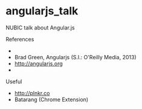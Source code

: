 angularjs_talk
==============

NUBIC talk about Angular.js

References
  * [A Better Way to Learn AngularJS]:http://www.thinkster.io
  * Brad Green, Angularjs (S.l.: O'Reilly Media, 2013)
  * http://angularjs.org
  * [Testing Strategies for Angular.js]:https://www.youtube.com/watch?v=UYVcY9EJcRs

Useful
  * http://plnkr.co
  * Batarang (Chrome Extension)
